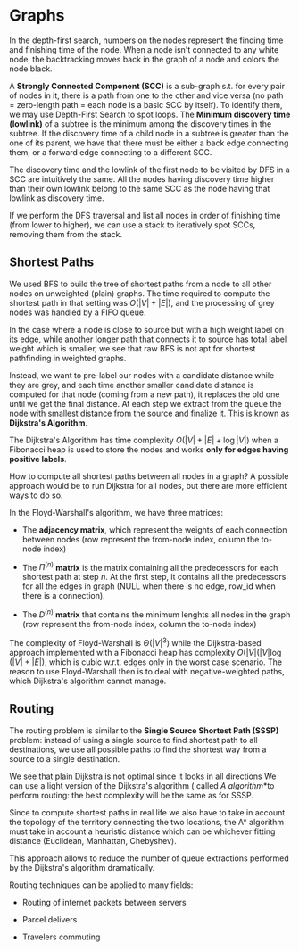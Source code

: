 # Graphs

In the depth-first search, numbers on the nodes represent the finding time and finishing time of the node. When a node isn't connected to any white node, the backtracking moves back in the graph of a node and colors the node black.

A **Strongly Connected Component (SCC)** is a sub-graph s.t. for every pair of nodes in it, there is a path from one to the other and vice versa (no path = zero-length path = each node is a basic SCC by itself). To identify them, we may use Depth-First Search to spot loops. The **Minimum discovery time (lowlink)** of a subtree is the minimum among the discovery times in the subtree. If the discovery time of a child node in a subtree is greater than the one of its parent, we have that there must be either a back edge connecting them, or a forward edge connecting to a different SCC.

The discovery time and the lowlink of the first node to be visited by DFS in a SCC are intuitively the same. All the nodes having discovery time higher than their own lowlink belong to the same SCC as the node having that lowlink as discovery time.

If we perform the DFS traversal and list all nodes in order of finishing time (from lower to higher), we can use a stack to iteratively spot SCCs, removing them from the stack.

## Shortest Paths

We used BFS to build the tree of shortest paths from a node to all other nodes on unweighted (plain) graphs. The time required to compute the shortest path in that setting was $O(|V| + |E|)$, and the processing of grey nodes was handled by a FIFO queue.

In the case where a node is close to source but with a high weight label on its edge, while another longer path that connects it to source has total label weight which is smaller, we see that raw BFS is not apt for shortest pathfinding in weighted graphs.

Instead, we want to pre-label our nodes with a candidate distance while they are grey, and each time another smaller candidate distance is computed for that node (coming from a new path), it replaces the old one until we get the final distance. At each step we extract from the queue the node with smallest distance from the source and finalize it. This is known as **Dijkstra's Algorithm**.

The Dijkstra's Algorithm has time complexity $O(|V| + |E| + \log|V|)$ when a Fibonacci heap is used to store the nodes and works **only for edges having positive labels**.

How to compute all shortest paths between all nodes in a graph? A possible approach would be to run Dijkstra for all nodes, but there are more efficient ways to do so.

In the Floyd-Warshall's algorithm, we have three matrices:

* The **adjacency matrix**, which represent the weights of each connection between nodes (row represent the from-node index, column the to-node index)

* The $\Pi^{(n)}$ **matrix** is the matrix containing all the predecessors for each shortest path at step $n$. At the first step, it contains all the predecessors for all the edges in graph (NULL when there is no edge, row_id when there is a connection).

* The $D^{(n)}$ **matrix** that contains the minimum lenghts all nodes in the graph (row represent the from-node index, column the to-node index)

The complexity of Floyd-Warshall is $\Theta(|V|^3)$ while the Dijkstra-based approach implemented with a Fibonacci heap has complexity $O(|V|(|V| \log (|V| + |E|)$, which is cubic w.r.t. edges only in the worst case scenario. The reason to use Floyd-Warshall then is to deal with negative-weighted paths, which Dijkstra's algorithm cannot manage.

## Routing

The routing problem is similar to the **Single Source Shortest Path (SSSP)** problem: instead of using a single source to find shortest path to all destinations, we use all possible paths to find the shortest way from a source to a single destination.

We see that plain Dijkstra is not optimal since it looks in all directions We can use a light version of the Dijkstra's algorithm ( called **A* algorithm**to perform routing: the best complexity will be the same as for SSSP.

Since to compute shortest paths in real life we also have to take in account the topology of the territory connecting the two locations, the A* algorithm must take in account a heuristic distance which can be whichever fitting distance (Euclidean, Manhattan, Chebyshev).

This approach allows to reduce the number of queue extractions performed by the Dijkstra's algorithm dramatically.

Routing techniques can be applied to many fields:

* Routing of internet packets between servers

* Parcel delivers

* Travelers commuting